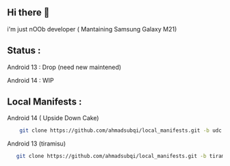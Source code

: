 Hi there 👋
---------
i'm just nOOb developer ( Mantaining Samsung Galaxy M21)

Status :
--------
Android 13 : Drop (need new maintened)

Android 14 : WIP

Local Manifests :
------------
Android 14 ( Upside Down Cake)
```bash
    git clone https://github.com/ahmadsubqi/local_manifests.git -b udc .repo/local_manifests
```
Android 13 (tiramisu)
```bash
   git clone https://github.com/ahmadsubqi/local_manifests.git -b tiramisu .repo/local_manifests
```
